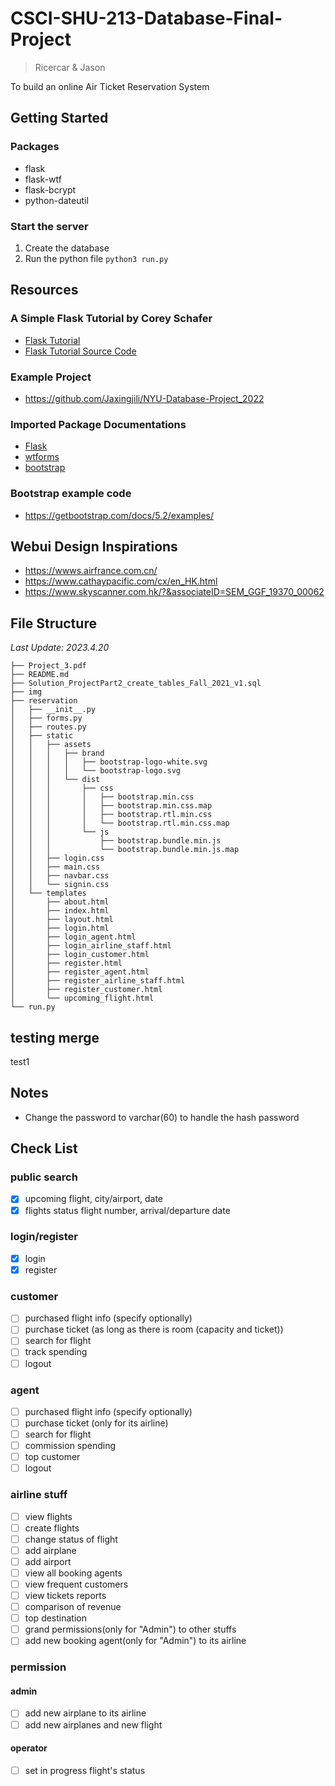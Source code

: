 # CSCI-SHU-213-Database-Final-Project
> Ricercar & Jason

 To build an online Air Ticket Reservation System

## Getting Started
### Packages
* flask
* flask-wtf
* flask-bcrypt
* python-dateutil

### Start the server
1. Create the database
2. Run the python file ``python3 run.py``

## Resources
### A Simple Flask Tutorial by Corey Schafer
* [Flask Tutorial](https://www.youtube.com/playlist?list=PL-osiE80TeTs4UjLw5MM6OjgkjFeUxCYH)
* [Flask Tutorial Source Code](https://github.com/CoreyMSchafer/code_snippets/tree/master/Python/Flask_Blog)

### Example Project
* https://github.com/Jaxingjili/NYU-Database-Project_2022

### Imported Package Documentations
* [Flask](https://flask.palletsprojects.com/en/2.0.x/)
* [wtforms](https://wtforms.readthedocs.io/en/3.0.x/)
* [bootstrap](https://getbootstrap.com/docs/5.3/getting-started/introduction/)

### Bootstrap example code
* https://getbootstrap.com/docs/5.2/examples/

## Webui Design Inspirations
* https://wwws.airfrance.com.cn/
* https://www.cathaypacific.com/cx/en_HK.html
* https://www.skyscanner.com.hk/?&associateID=SEM_GGF_19370_00062

## File Structure
*Last Update: 2023.4.20*
```
├── Project_3.pdf
├── README.md
├── Solution_ProjectPart2_create_tables_Fall_2021_v1.sql
├── img
├── reservation
│   ├── __init__.py
│   ├── forms.py
│   ├── routes.py
│   ├── static
│   │   ├── assets
│   │   │   ├── brand
│   │   │   │   ├── bootstrap-logo-white.svg
│   │   │   │   └── bootstrap-logo.svg
│   │   │   └── dist
│   │   │       ├── css
│   │   │       │   ├── bootstrap.min.css
│   │   │       │   ├── bootstrap.min.css.map
│   │   │       │   ├── bootstrap.rtl.min.css
│   │   │       │   └── bootstrap.rtl.min.css.map
│   │   │       └── js
│   │   │           ├── bootstrap.bundle.min.js
│   │   │           └── bootstrap.bundle.min.js.map
│   │   ├── login.css
│   │   ├── main.css
│   │   ├── navbar.css
│   │   └── signin.css
│   └── templates
│       ├── about.html
│       ├── index.html
│       ├── layout.html
│       ├── login.html
│       ├── login_agent.html
│       ├── login_airline_staff.html
│       ├── login_customer.html
│       ├── register.html
│       ├── register_agent.html
│       ├── register_airline_staff.html
│       ├── register_customer.html
│       └── upcoming_flight.html
└── run.py
```

## testing merge
test1

## Notes
* Change the password to varchar(60) to handle the hash password


## Check List
### public search
- [x] upcoming flight, city/airport, date
- [x] flights status flight number, arrival/departure date

### login/register
- [x] login
- [x] register

### customer
- [ ] purchased flight info (specify optionally) 
- [ ] purchase ticket (as long as there is room (capacity and ticket))
- [ ] search for flight
- [ ] track spending
- [ ] logout
### agent
- [ ] purchased flight info (specify optionally) 
- [ ] purchase ticket (only for its airline)
- [ ] search for flight
- [ ] commission spending
- [ ] top customer
- [ ] logout
### airline stuff
- [ ] view flights
- [ ] create flights
- [ ] change status of flight
- [ ] add airplane
- [ ] add airport
- [ ] view all booking agents
- [ ] view frequent customers
- [ ] view tickets reports
- [ ] comparison of revenue
- [ ] top destination
- [ ] grand permissions(only for "Admin") to other stuffs
- [ ] add new booking agent(only for "Admin") to its airline

### permission
#### admin
- [ ] add new airplane to its airline
- [ ] add new airplanes and new flight
#### operator
- [ ] set in progress flight's status
